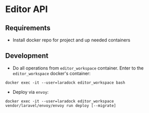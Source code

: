 # Editor API

## Requirements

- Install docker repo for project and up needed containers

## Development

- Do all operations from `editor_workspace` container. Enter to the `editor_workspace` docker's container:
```
docker exec -it --user=laradock editor_workspace bash
```
- Deploy via `envoy`:
```
docker exec -it --user=laradock editor_workspace vendor/laravel/envoy/envoy run deploy [--migrate]
```